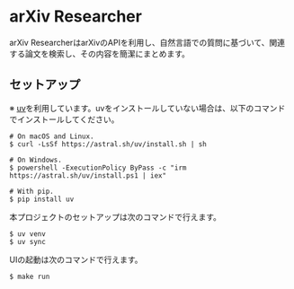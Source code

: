 # arXiv Researcher

arXiv ResearcherはarXivのAPIを利用し、自然言語での質問に基づいて、関連する論文を検索し、その内容を簡潔にまとめます。

## セットアップ

※ [uv](https://github.com/astral-sh/uv)を利用しています。uvをインストールしていない場合は、以下のコマンドでインストールしてください。

```
# On macOS and Linux.
$ curl -LsSf https://astral.sh/uv/install.sh | sh

# On Windows.
$ powershell -ExecutionPolicy ByPass -c "irm https://astral.sh/uv/install.ps1 | iex"

# With pip.
$ pip install uv
```

本プロジェクトのセットアップは次のコマンドで行えます。

```
$ uv venv
$ uv sync
```

UIの起動は次のコマンドで行えます。

```
$ make run
```
